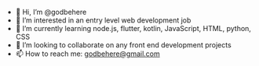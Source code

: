 - 👋 Hi, I’m @godbehere
- 👀 I’m interested in an entry level web development job
- 🌱 I’m currently learning node.js, flutter, kotlin, JavaScript, HTML, python, CSS
- 💞️ I’m looking to collaborate on any front end development projects
- 📫 How to reach me: godbehere@gmail.com

<!---
godbehere/godbehere is a ✨ special ✨ repository because its `README.md` (this file) appears on your GitHub profile.
You can click the Preview link to take a look at your changes.
--->
